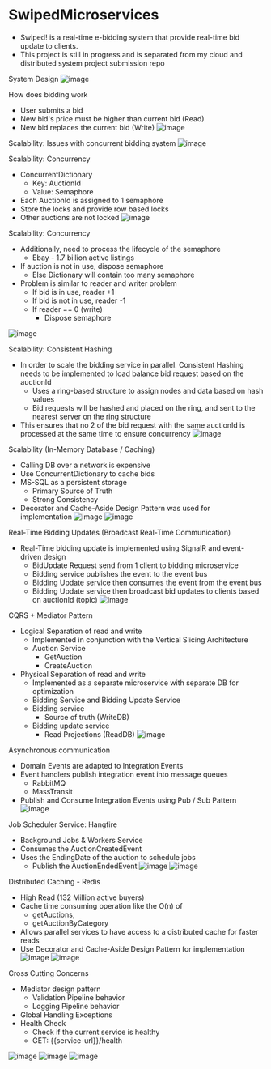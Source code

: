 # SwipedMicroservices
- Swiped! is a real-time e-bidding system that provide real-time bid update to clients.
- This project is still in progress and is separated from my cloud and distributed system project submission repo

System Design
![image](https://github.com/user-attachments/assets/33910cb9-3c22-403c-aa75-dc91839fdd0d)

How does bidding work
- User submits a bid
- New bid's price must be higher than current bid (Read)
- New bid replaces the current bid (Write)
![image](https://github.com/user-attachments/assets/a12d3889-53a5-43ce-a645-26b6e92306b9)

Scalability: Issues with concurrent bidding system
![image](https://github.com/user-attachments/assets/177de970-40e1-4565-9444-c552b32bbe28)

Scalability: Concurrency
- ConcurrentDictionary
   - Key: AuctionId 
   - Value: Semaphore
- Each AuctionId is assigned to 1 semaphore
- Store the locks and provide row based locks
- Other auctions are not locked
![image](https://github.com/user-attachments/assets/474161bb-e929-41b8-9c5e-d11f9873c378)

Scalability: Concurrency
- Additionally, need to process the lifecycle of the semaphore 
   - Ebay - 1.7 billion active listings
- If auction is not in use, dispose semaphore 
   - Else Dictionary will contain too many semaphore 
- Problem is similar to reader and writer problem
   - If bid is in use, reader +1 
   - If bid is not in use, reader -1
   - If reader == 0 (write)
      - Dispose semaphore

![image](https://github.com/user-attachments/assets/b8ce8266-fc61-463d-bf74-1b4e13633459)

Scalability: Consistent Hashing
- In order to scale the bidding service in parallel. Consistent Hashing needs to be implemented to load balance bid request based on the auctionId
   - Uses a ring-based structure to assign nodes and data based on hash values
   - Bid requests will be hashed and placed on the ring, and sent to the nearest server on the ring structure
- This ensures that no 2 of the bid request with the same auctionId is processed at the same time to ensure concurrency
![image](https://github.com/user-attachments/assets/b488b09a-8db3-4823-96cb-9d100582247b)

Scalability (In-Memory Database / Caching)
- Calling DB over a network is expensive
- Use ConcurrentDictionary to cache bids
- MS-SQL as a persistent storage
   - Primary Source of Truth
   - Strong Consistency
- Decorator and Cache-Aside Design Pattern was used for implementation
![image](https://github.com/user-attachments/assets/352f631b-e4b5-4fa6-ad1d-468c851635d7)
![image](https://github.com/user-attachments/assets/b404196f-e55d-4dd0-a99f-90e1d2bc7605)

Real-Time Bidding Updates (Broadcast Real-Time Communication)
- Real-Time bidding update is implemented using SignalR and event-driven design
   - BidUpdate Request send from 1 client to bidding microservice
   - Bidding service publishes the event to the event bus
   - Bidding Update service then consumes the event from the event bus
   - Bidding Update service then broadcast bid updates to clients based on auctionId (topic)
![image](https://github.com/user-attachments/assets/554ec7da-15a3-4af7-8e62-efe02763d631)

CQRS + Mediator Pattern
- Logical Separation of read and write
   - Implemented in conjunction with the Vertical Slicing Architecture
   - Auction Service
      - GetAuction
      - CreateAuction
- Physical Separation of read and write
   - Implemented as a separate microservice with separate DB for optimization
   - Bidding Service and Bidding Update Service
   - Bidding service 
      - Source of truth (WriteDB)
   - Bidding update service
      - Read Projections (ReadDB)
![image](https://github.com/user-attachments/assets/59aa23ef-aeb0-4285-a76d-88e63b7c209a)

Asynchronous communication
- Domain Events are adapted to Integration Events
- Event handlers publish integration event into message queues
   - RabbitMQ
   - MassTransit
- Publish and Consume Integration Events using Pub / Sub Pattern
![image](https://github.com/user-attachments/assets/d6e84098-4bdf-4a25-83a3-28dbee5b7da3)

Job Scheduler Service: Hangfire
- Background Jobs & Workers Service
- Consumes the AuctionCreatedEvent
- Uses the EndingDate of the auction to schedule jobs
   - Publish the AuctionEndedEvent
![image](https://github.com/user-attachments/assets/bf6f4bda-321e-46f4-85ca-36079f0cf3f4)
![image](https://github.com/user-attachments/assets/27fa3d16-8265-46f9-9d1c-f15c5700a472)

Distributed Caching - Redis
- High Read (132 Million active buyers)
- Cache time consuming operation like the O(n) of 
   - getAuctions, 
   - getAuctionByCategory
- Allows parallel services to have access to a distributed cache for faster reads
- Use Decorator and Cache-Aside Design Pattern for implementation
![image](https://github.com/user-attachments/assets/5ea1e6ad-9f28-4285-be6d-9fa309fc2ef9)
![image](https://github.com/user-attachments/assets/427bf395-c79c-491e-a650-8aaf5d0386cd)

Cross Cutting Concerns
- Mediator design pattern
   - Validation Pipeline behavior
   - Logging Pipeline behavior
- Global Handling Exceptions
- Health Check
   - Check if the current service is healthy
   - GET: {{service-url}}/health
 
![image](https://github.com/user-attachments/assets/078c31d9-0d63-4818-93b1-7aab717864cc)
![image](https://github.com/user-attachments/assets/829fa8d3-462f-4497-86d1-e4dd5257a725)
![image](https://github.com/user-attachments/assets/deb493d2-9c6b-4329-942e-b6ba9dfaf554)








